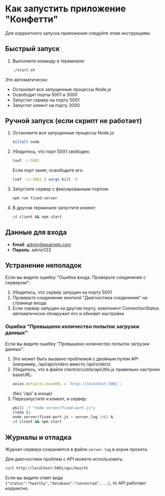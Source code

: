 # Как запустить приложение "Конфетти"

Для корректного запуска приложения следуйте этим инструкциям:

## Быстрый запуск

1. Выполните команду в терминале:
   ```bash
   ./start.sh
   ```

Это автоматически:
- Остановит все запущенные процессы Node.js
- Освободит порты 5001 и 3000
- Запустит сервер на порту 5001
- Запустит клиент на порту 3000

## Ручной запуск (если скрипт не работает)

1. Остановите все запущенные процессы Node.js:
   ```bash
   killall node
   ```

2. Убедитесь, что порт 5001 свободен:
   ```bash
   lsof -i:5001
   ```
   Если порт занят, освободите его:
   ```bash
   lsof -ti:5001 | xargs kill -9
   ```

3. Запустите сервер с фиксированным портом:
   ```bash
   npm run fixed-server
   ```

4. В другом терминале запустите клиент:
   ```bash
   cd client && npm start
   ```

## Данные для входа

- **Email**: admin@example.com
- **Пароль**: admin123

## Устранение неполадок

Если вы видите ошибку "Ошибка входа. Проверьте соединение с сервером":

1. Убедитесь, что сервер запущен на порту 5001
2. Проверьте соединение кнопкой "Диагностика соединения" на странице входа
3. Если сервер запущен на другом порту, компонент ConnectionStatus автоматически обнаружит его и обновит настройки

### Ошибка "Превышено количество попыток загрузки данных"

Если вы видите ошибку "Превышено количество попыток загрузки данных":

1. Это может быть вызвано проблемой с двойным путем API (например, /api/api/orders вместо /api/orders)
2. Убедитесь, что в файле client/src/utils/apiUtils.js правильно настроен baseURL:
   ```js
   axios.defaults.baseURL = `http://localhost:5001`;
   ```
   (без '/api' в конце)
3. Перезапустите и клиент, и сервер:
   ```bash
   pkill -f "node server/fixed-port.js"; 
   sleep 2; 
   node server/fixed-port.js > server.log 2>&1 &
   cd client && npm start
   ```

## Журналы и отладка

Журнал сервера сохраняется в файле `server.log` в корне проекта. 

Для диагностики проблем с API можете использовать:
```bash
curl http://localhost:5001/api/health
```

Если вы видите ответ вида `{"status":"healthy","database":"connected",...}`, то API работает корректно. 